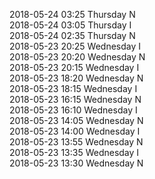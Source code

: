 2018-05-24 03:25 Thursday  N  
2018-05-24 03:05 Thursday  I  
2018-05-24 02:35 Thursday  N  
2018-05-23 20:25 Wednesday  I  
2018-05-23 20:20 Wednesday  N  
2018-05-23 20:15 Wednesday  I  
2018-05-23 18:20 Wednesday  N  
2018-05-23 18:15 Wednesday  I  
2018-05-23 16:15 Wednesday  N  
2018-05-23 16:10 Wednesday  I  
2018-05-23 14:05 Wednesday  N  
2018-05-23 14:00 Wednesday  I  
2018-05-23 13:55 Wednesday  N  
2018-05-23 13:35 Wednesday  I  
2018-05-23 13:30 Wednesday  N  
